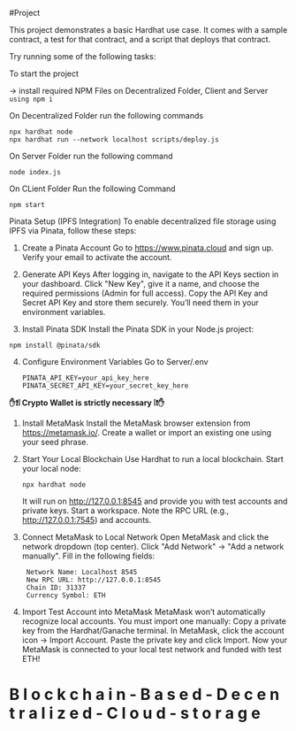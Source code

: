 #Project

This project demonstrates a basic Hardhat use case. It comes with a sample contract, a test for that contract, and a script that deploys that contract.

Try running some of the following tasks:

To start the project 

-> install required NPM Files on Decentralized Folder, Client and Server ```using npm i```

On Decentralized Folder run the following commands
 ```shell
npx hardhat node
npx hardhat run --network localhost scripts/deploy.js
```
On Server Folder run the following command
```shell
node index.js
```
On CLient Folder Run the following Command
```shell
npm start
```
Pinata Setup (IPFS Integration)
To enable decentralized file storage using IPFS via Pinata, follow these steps:

1. Create a Pinata Account
 Go to https://www.pinata.cloud and sign up.
Verify your email to activate the account.

2. Generate API Keys
 After logging in, navigate to the API Keys section in your dashboard.
 Click "New Key", give it a name, and choose the required permissions (Admin for full access).
 Copy the API Key and Secret API Key and store them securely. You’ll need them in your environment variables.

3. Install Pinata SDK
Install the Pinata SDK in your Node.js project:
```shell
npm install @pinata/sdk
```

4. Configure Environment Variables
   Go to Server/.env
   ```shell
   PINATA_API_KEY=your_api_key_here
   PINATA_SECRET_API_KEY=your_secret_key_here
   ```


**✋❗️❕ Crypto Wallet is strictly necessary ❕❗️✋**
1. Install MetaMask
   Install the MetaMask browser extension from https://metamask.io/.
   Create a wallet or import an existing one using your seed phrase.

2. Start Your Local Blockchain
    Use Hardhat to run a local blockchain.
    Start your local node:
   ```shell
   npx hardhat node
   ```
   It will run on http://127.0.0.1:8545 and provide you with test accounts and private keys.
Start a workspace. Note the RPC URL (e.g., http://127.0.0.1:7545) and accounts.

3. Connect MetaMask to Local Network
   Open MetaMask and click the network dropdown (top center).
   Click "Add Network" → "Add a network manually".
   Fill in the following fields:
   ```shell
    Network Name: Localhost 8545
    New RPC URL: http://127.0.0.1:8545
    Chain ID: 31337
    Currency Symbol: ETH
   ```
4. Import Test Account into MetaMask 
   MetaMask won’t automatically recognize local accounts. You must import one manually:
   Copy a private key from the Hardhat/Ganache terminal.
   In MetaMask, click the account icon → Import Account.
   Paste the private key and click Import.
   Now your MetaMask is connected to your local test network and funded with test ETH!
#   B l o c k c h a i n - B a s e d - D e c e n t r a l i z e d - C l o u d - s t o r a g e 
 
